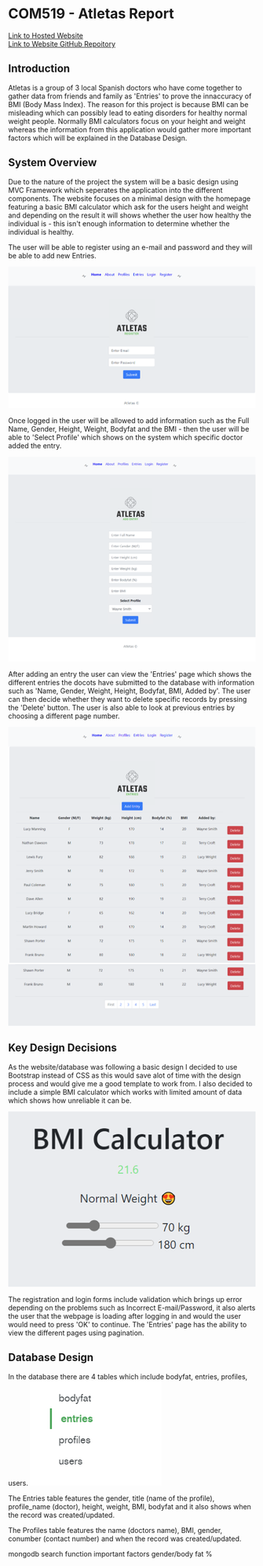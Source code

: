 # COM519 - Atletas Report
[Link to Hosted Website](https://frozen-dawn-51894.herokuapp.com/) <br>
[Link to Website GitHub Repoitory](https://github.com/KJafro/COM_519_Kurt) <br>


## Introduction
Atletas is a group of 3 local Spanish doctors who have come together to gather data from friends and family as 'Entries' to prove the innaccuracy of BMI (Body Mass Index). The reason for this project is because
BMI can be misleading which can possibly lead to eating disorders for healthy normal weight people. Normally BMI calculators focus on your height and weight whereas the information from this application would 
gather more important factors which will be explained in the Database Design. 

## System Overview
Due to the nature of the project the system will be a basic design using MVC Framework which seperates the application into the different components. The website focuses on a minimal design with the homepage featuring a basic BMI calculator which ask for the users height and weight and depending on the result it will shows whether the user how healthy the individual is - this isn't enough information to determine whether the individual is healthy. 

The user will be able to register using an e-mail and password and they will be able to add new Entries. 

![Register](/public/images/reg.PNG)

Once logged in the user will be allowed to
add information such as the Full Name, Gender, Height, Weight, Bodyfat and the BMI - then the user will be able to 'Select Profile' which shows on the system which specific doctor added the entry. 

![CreateEntry](/public/images/createentry.PNG)


After adding an entry the user can view the 'Entries' page which shows the different entries the docots have submitted to the database with information such as 'Name, Gender, Weight, Height, Bodyfat, BMI, Added by'. The user can then decide whether they want to delete specific records by pressing the 'Delete' button. The user is also able to look at previous entries by choosing a different page number.

![Entries](/public/images/entries1.PNG)
![Entries_](/public/images/entries2.PNG)

## Key Design Decisions
As the website/database was following a basic design I decided to use Bootstrap instead of CSS as this would save alot of time with the design process and would give me a good template to work from. I also decided to include a simple BMI calculator which works with limited amount of data which shows how unreliable it can be.  

![!bmicalc](/public/images/bmicalc.PNG)

The registration and login forms include validation which brings up error depending on the problems such as Incorrect E-mail/Password, it also alerts the user that the webpage is loading after logging in and would the user would need to press 'OK' to continue. The 'Entries' page has the ability to view the different pages using pagination.

## Database Design
In the database there are 4 tables which include bodyfat, entries, profiles, users. 
![!bmicalc](/public/images/collections.PNG)

The Entries table features the gender, title (name of the profile), profile_name (doctor), height, weight, BMI, bodyfat and it also shows when the record was created/updated. 

The Profiles table features the name (doctors name), BMI, gender, conumber (contact number) and when the record was created/updated.






mongodb search function
important factors gender/body fat %
